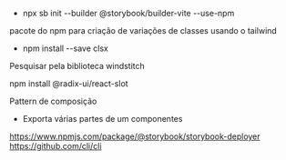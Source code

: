 * npx sb init --builder @storybook/builder-vite --use-npm

pacote do npm para criação de variações de classes usando o tailwind

* npm install --save clsx

Pesquisar pela biblioteca windstitch

npm install @radix-ui/react-slot


Pattern de composição

* Exporta várias partes de um componentes


https://www.npmjs.com/package/@storybook/storybook-deployer
https://github.com/cli/cli